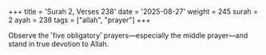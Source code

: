 +++
title = 'Surah 2, Verses 238'
date = '2025-08-27'
weight = 245
surah = 2
ayah = 238
tags = ["allah", "prayer"]
+++

Observe the ˹five obligatory˺ prayers—especially the middle prayer—and stand in true devotion to Allah.